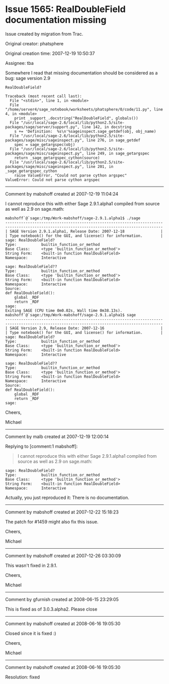 # Issue 1565: RealDoubleField documentation missing

Issue created by migration from Trac.

Original creator: phatsphere

Original creation time: 2007-12-19 10:50:37

Assignee: tba

Somewhere I read that missing documentation should be considered as a bug:
sage version 2.9

```
RealDoubleField?
```


```
Traceback (most recent call last):
  File "<stdin>", line 1, in <module>
  File "/home/server4/sage_notebook/worksheets/phatsphere/0/code/11.py", line 4, in <module>
    print _support_.docstring("RealDoubleField", globals())
  File "/usr/local/sage-2.6/local/lib/python2.5/site-packages/sage/server/support.py", line 142, in docstring
    s += 'Definition:  %s\n'%sageinspect.sage_getdef(obj, obj_name)
  File "/usr/local/sage-2.6/local/lib/python2.5/site-packages/sage/misc/sageinspect.py", line 276, in sage_getdef
    spec = sage_getargspec(obj)
  File "/usr/local/sage-2.6/local/lib/python2.5/site-packages/sage/misc/sageinspect.py", line 249, in sage_getargspec
    return _sage_getargspec_cython(source)
  File "/usr/local/sage-2.6/local/lib/python2.5/site-packages/sage/misc/sageinspect.py", line 201, in _sage_getargspec_cython
    raise ValueError, "Could not parse cython argspec"
ValueError: Could not parse cython argspec
```



---

Comment by mabshoff created at 2007-12-19 11:04:24

I cannot reproduce this with either Sage 2.9.1.alpha1 compiled from source as well as 2.9 on sage.math:

```
mabshoff`@`sage:/tmp/Work-mabshoff/sage-2.9.1.alpha1$ ./sage
----------------------------------------------------------------------
----------------------------------------------------------------------
| SAGE Version 2.9.1.alpha1, Release Date: 2007-12-18                |
| Type notebook() for the GUI, and license() for information.        |
sage: RealDoubleField?
Type:           builtin_function_or_method
Base Class:     <type 'builtin_function_or_method'>
String Form:    <built-in function RealDoubleField>
Namespace:      Interactive

sage: RealDoubleField??
Type:           builtin_function_or_method
Base Class:     <type 'builtin_function_or_method'>
String Form:    <built-in function RealDoubleField>
Namespace:      Interactive
Source:
def RealDoubleField():
    global _RDF
    return _RDF
sage:
Exiting SAGE (CPU time 0m0.02s, Wall time 0m38.13s).
mabshoff`@`sage:/tmp/Work-mabshoff/sage-2.9.1.alpha1$ sage
----------------------------------------------------------------------
----------------------------------------------------------------------
| SAGE Version 2.9, Release Date: 2007-12-16                         |
| Type notebook() for the GUI, and license() for information.        |
sage: RealDoubleField?
Type:           builtin_function_or_method
Base Class:     <type 'builtin_function_or_method'>
String Form:    <built-in function RealDoubleField>
Namespace:      Interactive

sage: RealDoubleField??
Type:           builtin_function_or_method
Base Class:     <type 'builtin_function_or_method'>
String Form:    <built-in function RealDoubleField>
Namespace:      Interactive
Source:
def RealDoubleField():
    global _RDF
    return _RDF
sage:
```


Cheers,

Michael


---

Comment by malb created at 2007-12-19 12:00:14

Replying to [comment:1 mabshoff]:
> I cannot reproduce this with either Sage 2.9.1.alpha1 compiled from source as well as 2.9 on sage.math:

```
sage: RealDoubleField?
Type:           builtin_function_or_method
Base Class:     <type 'builtin_function_or_method'>
String Form:    <built-in function RealDoubleField>
Namespace:      Interactive
```


Actually, you just reproduced it: There is no documentation.


---

Comment by mabshoff created at 2007-12-22 15:18:23

The patch for #1459 might also fix this issue.

Cheers,

Michael


---

Comment by mabshoff created at 2007-12-26 03:30:09

This wasn't fixed in 2.9.1.

Cheers,

Michael


---

Comment by gfurnish created at 2008-06-15 23:29:05

This is fixed as of 3.0.3.alpha2.  Please close


---

Comment by mabshoff created at 2008-06-16 19:05:30

Closed since it is fixed :)

Cheers,

Michael


---

Comment by mabshoff created at 2008-06-16 19:05:30

Resolution: fixed
